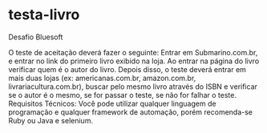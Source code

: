 # testa-livro
Desafio Bluesoft

O teste de aceitação deverá fazer o seguinte:
Entrar em Submarino.com.br, e entrar no link do primeiro livro exibido na loja.
Ao entrar na página do livro verificar quem é o autor do livro.
Depois disso, o teste deverá entrar em mais duas lojas (ex: americanas.com.br, amazon.com.br, livrariacultura.com.br), buscar pelo mesmo livro através do ISBN e verificar se o autor é o mesmo, se for passar o teste, se não for falhar o teste.
Requisitos Técnicos: Você pode utilizar qualquer linguagem de programação e qualquer framework de automação, porém recomenda-se Ruby ou Java e selenium.
